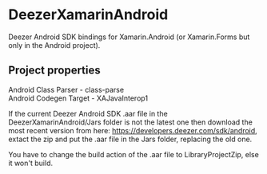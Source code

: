 # DeezerXamarinAndroid
Deezer Android SDK bindings for Xamarin.Android (or Xamarin.Forms but only in the Android project).

## Project properties
Android Class Parser - class-parse<br>
Android Codegen Target - XAJavaInterop1

If the current Deezer Android SDK .aar file in the DeezerXamarinAndroid/Jars folder is not the latest one then download the most recent version from here: https://developers.deezer.com/sdk/android, extact the zip and put the .aar file in the Jars folder, replacing the old one.

You have to change the build action of the .aar file to LibraryProjectZip, else it won't build.